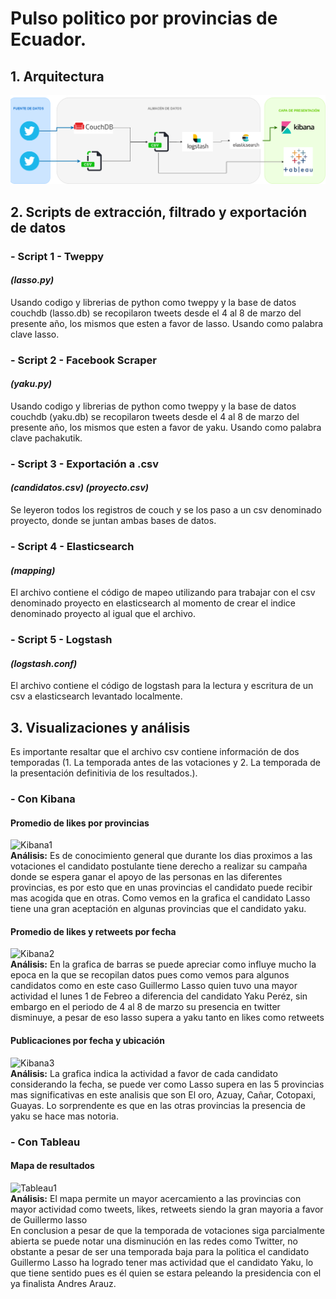 # Pulso politico por provincias de Ecuador.
## 1. Arquitectura
![alt text](https://github.com/Eddy-Hipo/Proyecto-Final-Analisis/blob/main/2_PulsoPoliticoProvincias/DataLake_Provincias.png)
## 2. Scripts de extracción, filtrado y exportación de datos
### - Script 1 - Tweppy
#### _(lasso.py)_
Usando codigo y librerias de python como tweppy y la base de datos couchdb (lasso.db) se recopilaron tweets desde el 4 al 8 de marzo del presente año, los mismos que esten a favor de lasso. Usando como palabra clave lasso.
### - Script 2 - Facebook Scraper
#### _(yaku.py)_
Usando codigo y librerias de python como tweppy y la base de datos couchdb (yaku.db) se recopilaron tweets desde el 4 al 8 de marzo del presente año, los mismos que esten a favor de yaku. Usando como palabra clave pachakutik.
### - Script 3 - Exportación a .csv
#### _(candidatos.csv)_ _(proyecto.csv)_ 
Se leyeron todos los registros de couch y se los paso a un csv denominado proyecto, donde se juntan ambas bases de datos.
### - Script 4 - Elasticsearch
#### _(mapping)_ 
El archivo contiene el código de mapeo utilizando para trabajar con el csv denominado proyecto en elasticsearch al momento de crear el indice denominado proyecto al igual que el archivo.
### - Script 5 - Logstash
#### _(logstash.conf)_ 
El archivo contiene el código de logstash para la lectura y escritura de un csv a elasticsearch levantado localmente.
## 3. Visualizaciones y análisis
Es importante resaltar que el archivo csv contiene información de dos temporadas (1. La temporada antes de las votaciones y 2. La temporada de la presentación definitivia de los resultados.).
### - Con Kibana
#### Promedio de likes por provincias
![Kibana1](https://user-images.githubusercontent.com/66123679/111061340-dc2be580-8470-11eb-800c-9f5901bbb643.PNG)<br/>
**Análisis:** Es de conocimiento general que durante los dias proximos a las votaciones el candidato postulante tiene derecho a realizar su campaña donde se espera ganar el apoyo de las personas en las diferentes provincias, es por esto que en unas provincias el candidato puede recibir mas acogida que en otras. Como vemos en la grafica el candidato Lasso tiene una gran aceptación en algunas provincias que el candidato yaku. </br>
#### Promedio de likes y retweets por fecha
![Kibana2](https://user-images.githubusercontent.com/66123679/111060502-56f20200-846b-11eb-968e-bbf86081820f.PNG)
<br/>
**Análisis:** En la grafica de barras se puede apreciar como influye mucho la epoca en la que se recopilan datos pues como vemos para algunos candidatos como en este caso Guillermo Lasso quien tuvo una mayor actividad el lunes 1 de Febreo a diferencia del candidato Yaku Peréz, sin embargo en el periodo de 4 al 8 de marzo su presencia en twitter disminuye, a pesar de eso lasso supera a yaku tanto en likes como retweets</br>
#### Publicaciones por fecha y ubicación
![Kibana3](https://user-images.githubusercontent.com/66123679/111061567-05994100-8472-11eb-99c0-dee49db4bfa7.PNG) <br/>
**Análisis:** La grafica indica la actividad a favor de cada candidato considerando la fecha, se puede ver como Lasso supera en las 5 provincias mas significativas en este analisis que son El oro, Azuay, Cañar, Cotopaxi, Guayas. Lo sorprendente es que en las otras provincias la presencia de yaku se hace mas notoria.</br>
### - Con Tableau
#### Mapa de resultados
 ![Tableau1](https://user-images.githubusercontent.com/66123679/111060511-696c3b80-846b-11eb-894d-3f7bb97aee07.PNG)<br/>
**Análisis:** El mapa permite un mayor acercamiento a las provincias con mayor actividad como tweets, likes, retweets siendo la gran mayoria a favor de Guillermo lasso  </br>
En conclusion a pesar de que la temporada de votaciones siga parcialmente abierta se puede notar una disminución en las redes como Twitter, no obstante a pesar de ser una temporada baja para la politica el candidato Guillermo Lasso ha logrado tener mas actividad que el candidato Yaku, lo que tiene sentido pues es él quien se estara peleando la presidencia con el ya finalista Andres Arauz.
